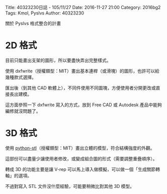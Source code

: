 Title: 40323230日誌 - 105/11/27
Date: 2016-11-27 21:00
Category: 2016bg2
Tags: Kmol, Pyslvs
Author: 40323230

關於 Pyslvs 格式整合的計畫

<!-- PELICAN_END_SUMMARY -->

2D 格式
===

目前只能畫出支架的圖形，所以要盡快弄出完整樣式。

使用 dxfwrite（授權類型：MIT）畫出基本連桿（或滑塊）的圖形，也許可以給幾種款式選擇。

匯出後（到其他 CAD 軟體上），不同件使用不同圖塊，方便使用者分開更改或直接長出建模。

這方面參照一下 dxfwrite 寫入的方式，放到 Free CAD 或 Autodesk 產品中能夠編修就沒問題了。

3D 格式
===

使用 [python-stl](https://github.com/apparentlymart/python-stl"github.com")（授權類型：MIT）畫出立體的模型，符合結構強度的外觀。

這部份可以盡量少讓使用者修改，或變成組合圖的形式（需要調整重疊順序）。

轉成 3D 的功能主要是讓 V-rep 可以馬上導入做模擬，可以做一個「生成關節轉軸」的選項。

不過對寫入 STL 文件沒什麼經驗，可能要稍微比對其他 3D 模型。